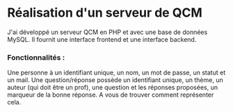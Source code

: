#  Réalisation d'un serveur de QCM

J'ai développé un serveur QCM en PHP et avec une base de données MySQL. Il fournit une interface frontend et une interface backend.

### Fonctionnalités : 

Une personne à un identifiant unique, un nom, un mot de passe, un statut et un mail. Une question/réponse possède un identifiant unique, un thème, un auteur (qui doit être un 
prof), une question et les réponses proposées, un marqueur de la bonne réponse. A vous de trouver comment représenter cela.



